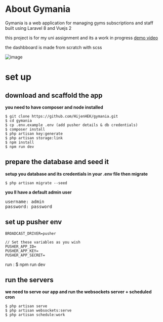 # About Gymania

Gymania is a web application for managing gyms subscriptions and staff 
built using Laravel 8 and Vuejs 2

this project is for my uni assignment and its a work in progress [demo video](https://drive.google.com/file/d/1R3dyh4t94tD9G4o6TbINGu1wm1rv1-3g/view)

the dashbboard is made from scratch with scss

![image](https://drive.google.com/uc?export=view&id=1MJm9o3EmWOjmbtNFm1QNDRz0n2CQtmQo)


# set up

## download and scaffold the app
<strong> you need to have composer and node installed  </strong>

    $ git clone https://github.com/HijenHEK/gymania.git
    $ cd gymania
    $ cp .env.example .env (add pusher details & db credentials)
    $ composer install
    $ php artisan key:generate
    $ php artisan storage:link
    $ npm install
    $ npm run dev

## prepare the database and seed it

<strong> setup you database and its credentials in your .env file then migrate </strong>

    $ php artisan migrate --seed

<strong> you ll have a default admin user </strong>
    <pre>
    <span class="pl-ent">username</span>: <span class="pl-s">admin</span>
    <span class="pl-ent">password</span>: <span class="pl-s">password</span>
    </pre>

## set up pusher env

```
BROADCAST_DRIVER=pusher

// Set these variables as you wish
PUSHER_APP_ID=
PUSHER_APP_KEY=
PUSHER_APP_SECRET=
```

run :
    $ npm run dev




## run the servers

<strong> we need to serve our app and run the websockets server + scheduled cron</strong>


    $ php artisan serve
    $ php artisan websockets:serve
    $ php artisan schedule:work

    



        


